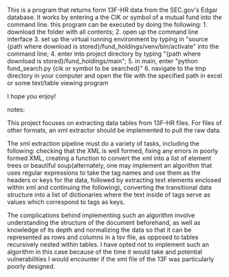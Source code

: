 This is a program that returns form 13F-HR data from the SEC.gov's Edgar database. It works by entering a the CIK or symbol of a mutual fund into the command line. this program can be executed by doing the following: 1. download the folder with all contents; 2. open up the command line interface 3. set up the virtual running environment by typing in "source {path where download is stored}/fund_holdings/venv/bin/activate" into the command line; 4. enter into project directory by typing "{path where download is stored}/fund_holdings/main"; 5. in main, enter "python fund_search.py  {cik or symbol to be searched}" 6. navigate to the tmp directory in your computer and open the file with the specified path in excel or some text/table viewing program

I hope you enjoy!

notes:

This project focuses on extracting data tables from 13F-HR files. For files of other formats, an xml extractor should be implemented to pull the raw data.

The xml extraction pipeline must do a variety of tasks, including the following: checking that the XML is well formed, fixing any errors in poorly formed XML, creating a function to convert the xml into a list of element trees or beautiful soup(alternately, one may implement an algorithm that uses regular expressions to take the tag names and use them as the headers or keys for the data, followed by extracting text elements enclosed within xml and continuing the following), converting the transitional data structure into a list of dictionaries where the text inside of tags serve as values which correspond to tags as keys.

The complications behind implementing such an algorithm involve understanding the structure of the document beforehand, as well as knowledge of its depth and normalizing the data so that it can be represented as rows and columns in a tsv file, as opposed to tables recursively nested within tables. I have opted not to implement such an algorithm in this case because of the time it would take and potential vulnerabilities I would encounter if the xml file of the 13F was particularly poorly designed.
